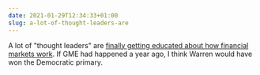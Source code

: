 ```yaml
---
date: 2021-01-29T12:34:33+01:00
slug: a-lot-of-thought-leaders-are
---
```

A lot of "thought leaders" are [finally getting educated about how financial markets work](https://twitter.com/timmaughan/status/1354833582154461186). If GME had happened a year ago, I think Warren would have won the Democratic primary.



